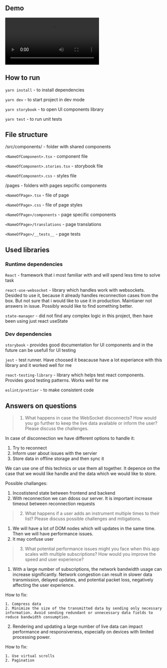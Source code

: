 ## Demo

<video src="./documentation/demo.mp4"></video>

## How to run

`yarn install` - to install dependencies

`yarn dev` - to start project in dev mode

`yarn storybook` - to open UI components library

`yarn test` - to run unit tests

## File structure

/src/components/ - folder with shared components

`<NameOfComponent>.tsx` - component file

`<NameOfComponent>.stories.tsx` - storybook file

`<NameOfComponent>.css` - styles file

/pages - folders with pages sepcific components

`<NameOfPage>.tsx` - file of page

`<NameOfPage>.css` - file of page styles

`<NameOfPage>/components` - page specific components

`<NameOfPage>/translations` - page translations

`<NameOfPage>/__tests__` - page tests

## Used libraries

### Runtime dependencies

`React` - framework that i most familiar with and will spend less time to solve task

`react-use-websocket` - library which handles work with websockets. Desided to use it, because it already handles reconnection cases from the box. But not sure that i would like to use it in production. Maintianer not answers in issue. Possibly would like to find something better.

`state-manager` - did not find any complex logic in this project, then have been using just react useState

### Dev dependencies

`storybook` - provides good documentation for UI components and in the future can be usefull for UI testing

`jest` - test runner. Have choosed it beacause have a lot experiance with this library and it worked well for me

`react-testing-library` - library which helps test react components. Provides good testing patterns. Works well for me

`eslint/prettier` - to make consistent code

## Answers on questions

> 1. What happens in case the WebSocket disconnects? How would you go further to keep
>    the live data available or inform the user? Please discuss the challenges.

In case of disconnection we have different options to handle it:

1. Try to reconnect
2. Inform user about issues with the servier
3. Store data in offline storage and then sync it

We can use one of this technics or use them all together. It depence on the case that we would like handle and the data which we would like to store.

Possible challanges:

1. Incostistend state between frontend and backend
2. With reconnection we can ddoss our server. It is important increase timeout between reconnection requests

> 2. What happens if a user adds an instrument multiple times to their list? Please discuss possible challenges and mitigations.

1. We will have a lot of DOM nodes which will updates in the same time. Then we will have performance issues.
2. It may confuse user

> 3. What potential performance issues might you face when this app scales with multiple subscriptions? How would you improve the speed and user experience?

1. With a large number of subscriptions, the network bandwidth usage can increase significantly. Network congestion can result in slower data transmission, delayed updates, and potential packet loss, negatively affecting the user experience.

How to fix:

    1. Compress data
    2. Minimize the size of the transmitted data by sending only necessary information. Avoid sending redundant or unnecessary data fields to reduce bandwidth consumption.

2. Rendering and updating a large number of live data can impact performance and responsiveness, especially on devices with limited processing power.

How to fix:

    1. Use virtual scrolls
    2. Pagination

